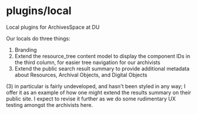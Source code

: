 # plugins/local

Local plugins for ArchivesSpace at DU

Our locals do three things:

1. Branding
2. Extend the resource_tree content model to display the component IDs in the third column, for easier tree navigation for our archivists
3. Extend the public search result summary to provide additional metadata about Resources, Archival Objects, and Digital Objects

(3) in particular is fairly undeveloped, and hasn't been styled in any way; I offer it as an example of how one might extend the results summary on their public site. I expect to revise it further as we do some rudimentary UX testing amongst the archivists here.
